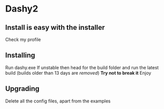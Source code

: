 # Dashy2
## Install is easy with the installer
Check my profile

## Installing
Run dashy.exe
If unstable then head for the build folder and run the latest build (builds older than 13 days are *removed*)
**Try not to break it**
Enjoy

## Upgrading
Delete all the config files, apart from the examples
